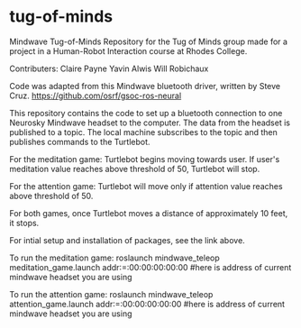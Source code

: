 # tug-of-minds
Mindwave Tug-of-Minds
Repository for the Tug of Minds group made for a project in a Human-Robot Interaction course at Rhodes College.

Contributers:
Claire Payne
Yavin Alwis
Will Robichaux

Code was adapted from this Mindwave bluetooth driver, written by Steve Cruz.
https://github.com/osrf/gsoc-ros-neural

This repository contains the code to set up a bluetooth connection to one Neurosky Mindwave headset to the computer. The data from the headset is published to a topic. The local machine subscribes to the topic and then publishes commands to the Turtlebot.

For the meditation game:
Turtlebot begins moving towards user. If user's meditation value reaches above threshold of 50, Turtlebot will stop.


For the attention game:
Turtlebot will move only if attention value reaches above threshold of 50. 

For both games, once Turtlebot moves a distance of approximately 10 feet, it stops. 

For intial setup and installation of packages, see the link above. 


To run the meditation game:
roslaunch mindwave_teleop meditation_game.launch addr:=:00:00:00:00:00 #here is address of current mindwave headset you are using

To run the attention game:
roslaunch mindwave_teleop attention_game.launch addr:=:00:00:00:00:00 #here is address of current mindwave headset you are using 

